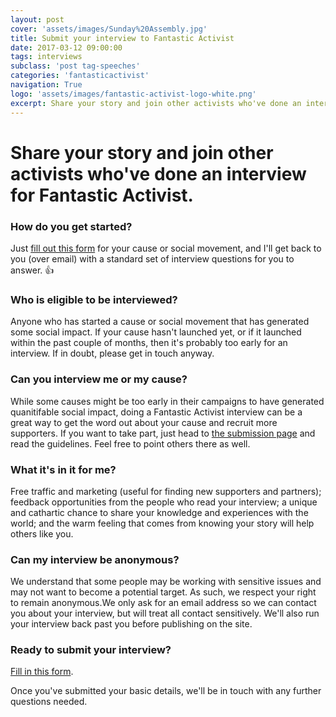 ```yaml
---
layout: post
cover: 'assets/images/Sunday%20Assembly.jpg'
title: Submit your interview to Fantastic Activist
date: 2017-03-12 09:00:00
tags: interviews
subclass: 'post tag-speeches'
categories: 'fantasticactivist'
navigation: True
logo: 'assets/images/fantastic-activist-logo-white.png'
excerpt: Share your story and join other activists who've done an interview for Fantastic Activist
---
```


<h1>Share your story and join other activists who've done an interview for Fantastic Activist.</h1>

<h3>How do you get started?</h3>
<p>Just <a href="https://docs.google.com/a/montfort.io/forms/d/e/1FAIpQLSdmLSF9un-r704IIjQeWP7VPg4pcdiPkWXdP5klxgYBQ7nAmg/viewform">fill out this form</a> for your cause or social movement, and I'll get back to you (over email) with a standard set of interview questions for you to answer. 👍</p>
  
<h3>Who is eligible to be interviewed?</h3>
<p>Anyone who has started a cause or social movement that has generated some social impact. If your cause hasn't launched yet, or if it launched within the past couple of months, then it's probably too early for an interview. If in doubt, please get in touch anyway.</p>

<h3>Can you interview me or my cause?</h3>
<p>While some causes might be too early in their campaigns to have generated quanitifable social impact, doing a Fantastic Activist interview can be a great way to get the word out about your cause and recruit more supporters. If you want to take part, just head to <a href="/submit">the submission page</a> and read the guidelines. Feel free to point others there as well.

<h3>What it's in it for me?</h3>
<p>Free traffic and marketing (useful for finding new supporters and partners); feedback opportunities from the people who read your interview; a unique and cathartic chance to share your knowledge and experiences with the world; and the warm feeling that comes from knowing your story will help others like you.</p>

<h3>Can my interview be anonymous?</h3>
<p>We understand that some people may be working with sensitive issues and may not want to become a potential target. As such, we respect your right to remain anonymous.We only ask for an email address so we can contact you about your interview, but will treat all contact sensitively. We'll also run your interview back past you before publishing on the site.</p>

<h3>Ready to submit your interview?</h3>
<p><a href="https://docs.google.com/a/montfort.io/forms/d/e/1FAIpQLSdmLSF9un-r704IIjQeWP7VPg4pcdiPkWXdP5klxgYBQ7nAmg/viewform">Fill in this form</a>.</p>

<p>Once you've submitted your basic details, we'll be in touch with any further questions needed.</p>

